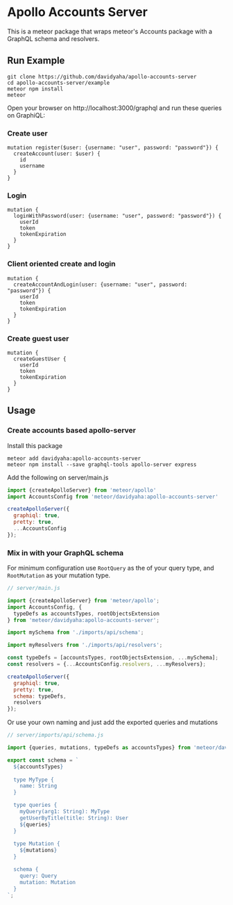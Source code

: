 # Apollo Accounts Server

This is a meteor package that wraps meteor's Accounts package with a GraphQL schema and resolvers.

## Run Example

```
git clone https://github.com/davidyaha/apollo-accounts-server
cd apollo-accounts-server/example
meteor npm install
meteor
```

Open your browser on http://localhost:3000/graphql and run these queries on GraphiQL:
 
### Create user
```
mutation register($user: {username: "user", password: "password"}) {
  createAccount(user: $user) {
    id
    username
  }
}
```

### Login
```
mutation {
  loginWithPassword(user: {username: "user", password: "password"}) {
    userId
    token
    tokenExpiration
  }
}
```

### Client oriented create and login
```
mutation {
  createAccountAndLogin(user: {username: "user", password: "password"}) {
    userId
    token
    tokenExpiration
  }
}
```

### Create guest user
```
mutation {
  createGuestUser {
    userId
    token
    tokenExpiration
  }
}
```

## Usage

### Create accounts based apollo-server

Install this package
```
meteor add davidyaha:apollo-accounts-server
meteor npm install --save graphql-tools apollo-server express 
```

Add the following on server/main.js
```js
import {createApolloServer} from 'meteor/apollo'
import AccountsConfig from 'meteor/davidyaha:apollo-accounts-server'

createApolloServer({
  graphiql: true,
  pretty: true,
  ...AccountsConfig
});
```

### Mix in with your GraphQL schema

For minimum configuration use `RootQuery` as the of your query type, and `RootMutation` as your mutation type.
```js
// server/main.js

import {createApolloServer} from 'meteor/apollo';
import AccountsConfig, {
  typeDefs as accountsTypes, rootObjectsExtension
} from 'meteor/davidyaha:apollo-accounts-server';

import mySchema from './imports/api/schema';

import myResolvers from './imports/api/resolvers';

const typeDefs = [accountsTypes, rootObjectsExtension, ...mySchema];
const resolvers = {...AccountsConfig.resolvers, ...myResolvers};

createApolloServer({
  graphiql: true,
  pretty: true,
  schema: typeDefs,
  resolvers
});
```

Or use your own naming and just add the exported queries and mutations
```js
// server/imports/api/schema.js

import {queries, mutations, typeDefs as accountsTypes} from 'meteor/davidyaha:apollo-accounts-server'

export const schema = `
  ${accountsTypes}
  
  type MyType {
    name: String
  }  

  type queries {
    myQuery(arg1: String): MyType
    getUserByTitle(title: String): User
    ${queries}
  }
  
  type Mutation {
    ${mutations}
  }

  schema {
    query: Query
    mutation: Mutation
  }
`;

```
